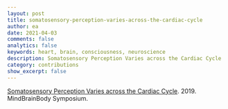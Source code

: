 ```yaml
---
layout: post
title: somatosensory-perception-varies-across-the-cardiac-cycle
author: ea
date: 2021-04-03
comments: false
analytics: false
keywords: heart, brain, consciousness, neuroscience
description: Somatosensory Perception Varies across the Cardiac Cycle
category: contributions
show_excerpt: false
---
```


<a href='http://www.mindbrainbody.de/'>Somatosensory Perception Varies across the Cardiac Cycle</a>. 2019. MindBrainBody Symposium.
